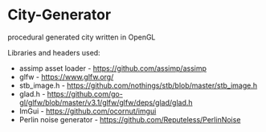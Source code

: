# City-Generator
procedural generated city written in OpenGL

Libraries and headers used:
- assimp asset loader - https://github.com/assimp/assimp
- glfw - https://www.glfw.org/
- stb_image.h - https://github.com/nothings/stb/blob/master/stb_image.h
- glad.h - https://github.com/go-gl/glfw/blob/master/v3.1/glfw/glfw/deps/glad/glad.h
- ImGui - https://github.com/ocornut/imgui
- Perlin noise generator - https://github.com/Reputeless/PerlinNoise
